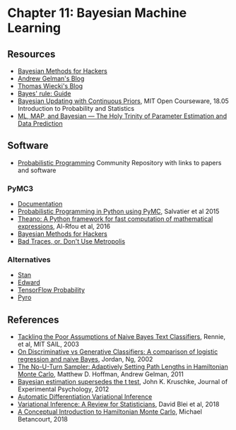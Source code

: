 # Chapter 11: Bayesian Machine Learning

## Resources

- [Bayesian Methods for Hackers](http://camdavidsonpilon.github.io/Probabilistic-Programming-and-Bayesian-Methods-for-Hackers/)
- [Andrew Gelman's Blog](https://andrewgelman.com/)
- [Thomas Wiecki's Blog](https://twiecki.github.io/)
- [Bayes' rule: Guide](https://arbital.com/p/bayes_rule/?l=1zq)
- [Bayesian Updating with Continuous Priors](https://ocw.mit.edu/courses/mathematics/18-05-introduction-to-probability-and-statistics-spring-2014/readings/MIT18_05S14_Reading13a.pdf), MIT Open Courseware, 18.05 Introduction to Probability and Statistics
- [ML, MAP, and Bayesian — The Holy Trinity of Parameter Estimation and Data Prediction](https://engineering.purdue.edu/kak/Trinity.pdf)

## Software

- [Probabilistic Programming](http://www.probabilistic-programming.org/wiki/Home) Community Repository with links to papers and software

### PyMC3

- [Documentation](https://docs.pymc.io/)
- [Probabilistic Programming in Python using PyMC](https://arxiv.org/abs/1507.08050), Salvatier et al 2015
- [Theano: A Python framework for fast computation of mathematical expressions](https://pdfs.semanticscholar.org/6b57/0069f14c7588e066f7138e1f21af59d62e61.pdf), Al-Rfou et al, 2016
- [Bayesian Methods for Hackers](https://github.com/CamDavidsonPilon/Probabilistic-Programming-and-Bayesian-Methods-for-Hackers)
- [Bad Traces, or, Don't Use Metropolis](https://colindcarroll.com/2018/01/01/bad-traces-or-dont-use-metropolis/)

### Alternatives

- [Stan](https://mc-stan.org/)
- [Edward](http://edwardlib.org/)
- [TensorFlow Probability](https://github.com/tensorflow/probability)
- [Pyro](http://pyro.ai/)



## References

- [Tackling the Poor Assumptions of Naive Bayes Text Classifiers](http://people.csail.mit.edu/jrennie/papers/icml03-nb.pdf), Rennie, et al, MIT SAIL, 2003
- [On Discriminative vs Generative Classifiers: A comparison of logistic regression and naive Bayes](https://ai.stanford.edu/~ang/papers/nips01-discriminativegenerative.pdf), Jordan, Ng, 2002
- [The No-U-Turn Sampler: Adaptively Setting Path Lengths in Hamiltonian Monte Carlo](https://arxiv.org/abs/1111.4246), Matthew D. Hoffman, Andrew Gelman, 2011
- [Bayesian estimation supersedes the t test](http://www.indiana.edu/~kruschke/BEST/BEST.pdf), John K. Kruschke, Journal of Experimental Psychology, 2012
- [Automatic Differentiation Variational Inference](https://arxiv.org/pdf/1603.00788.pdf)
- [Variational Inference: A Review for Statisticians](https://arxiv.org/pdf/1601.00670.pdf), David Blei et al, 2018
- [A Conceptual Introduction to Hamiltonian Monte Carlo](https://arxiv.org/pdf/1701.02434.pdf), Michael Betancourt, 2018

